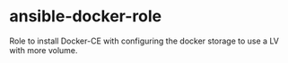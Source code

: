 # ansible-docker-role
Role to install Docker-CE with configuring the docker storage to use a LV with more volume. 
